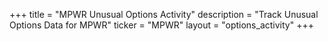 +++
title = "MPWR Unusual Options Activity"
description = "Track Unusual Options Data for MPWR"
ticker = "MPWR"
layout = "options_activity"
+++

